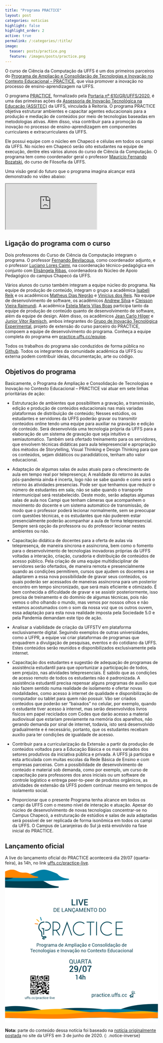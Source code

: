 ```yaml
---
title: "Programa PRACTICE"
layout: post
categories: noticias
highlight: false
highlight_order: 2
active: true
permalink: /:categories/:title/
image:
  teaser: posts/practice.png
  feature: /images/posts/practice.png
---
```


O curso de Ciência da Computação da UFFS é um dos primeiros parceiros do [Programa de Ampliação e Consolidação de Tecnologias e Inovação no Contexto Educacional – PRACTICE](https://practice.uffs.cc), que visa promover a inovação no processo de ensino-aprendizagem na UFFS.

O programa [PRACTICE](https://practice.uffs.cc), formalizado pela [Portaria nº 610/GR/UFFS/2020](https://www.uffs.edu.br/UFFS/atos-normativos/portaria/gr/2020-0608), é uma das primeiras ações da [Assessoria de Inovação Tecnológica na Educação (ASSITEC)](https://www.uffs.edu.br/UFFS/atos-normativos/portaria/gr/2020-0608) da UFFS, vinculada à Reitoria. O programa PRACTICE objetiva estruturar ambientes e capacitar agentes educacionais para a produção e mediação de conteúdos por meio de tecnologias baseadas em metodologias ativas. Além disso, visa contribuir para a promoção da inovação no processo de ensino-aprendizagem em componentes curriculares e extracurriculares da UFFS.

Ele possui equipe com o núcleo em Chapecó e células em todos os campi da UFFS. No núcleo em Chapecó serão oito estudantes na equipe de execução, dentre eles vários alunos do curso de Ciência da Computação. O programa tem como coordenador geral o professor [Maurício Fernando Bozatski](https://github.com/phdmauricio), do curso de Filosofia da UFFS.

Uma visão geral do futuro que o programa imagina alcançar está demonstrado no vídeo abaixo:

<div class="embed-responsive embed-responsive-16by9">
  <iframe src="https://www.youtube.com/embed/MBX_Ij4qSPc" class="embed-responsive-item" allowfullscreen></iframe>
</div>

## Ligação do programa com o curso

Dois professores do Curso de Ciência da Computação integram o programa. O professor [Fernando Bevilacqua](https://github.com/dovyski), como coordenador adjunto, e o professor [Luciano Lores Caimi](https://github.com/lcaimi), na coordenação técnico-pedagógica em conjunto com [Elisângela Ribas](https://github.com/elisribas), coordenadora do Núcleo de Apoio Pedagógico do campus Chapecó da UFFS.

Vários alunos do curso também integram a equipe núcleo do programa. Na equipe de produção de conteúdo, integram o grupo a acadêmica [Isabeli Reik](https://github.com/isabelirk) e os acadêmicos [Matheus Dias Negrão](https://github.com/MaNegrao) e [Vinícius dos Reis](https://github.com/vini2reis). Na equipe de desenvolvimento de software, os acadêmicos [Andrew Silva](https://github.com/andrewmsilva) e [Cleisson Vieira Raimundi](https://github.com/CleissonVieira). A acadêmica [Estela Maris Vilas Boas](https://github.com/estelavilasboas) participa tanto da equipe de produção de conteúdo quanto de desenvolvimento de software, além da equipe de design. Além disso, os acadêmicos [Jean Carlo Hilger](https://github.com/JeanCHilger) e [Junior Vitor Ramisch](https://github.com/arufonsekun), ambos integrantes do [Grupo de Inovação Tecnológica Experimental](https://grintex.uffs.cc), projeto de extensão do curso parceiro do PRACTICE, compoem a equipe de desenvolvimento do programa. Conheça a equipe completa do programa em [practice.uffs.cc/equipe](https://practice.uffs.cc/equipe).

Todos os trabalhos do programa são conduzidos de forma pública no [Github](https://github.com/practice-uffs). Todos os integrantes da comunidade acadêmica da UFFS ou externa podem contribuir ideias, documentação, arte ou código.


## Objetivos do programa

Basicamente, o Programa de Ampliação e Consolidação de Tecnologias e Inovação no Contexto Educacional – PRACTICE vai atuar em sete linhas prioritárias de ação:

* Estruturação de ambientes que possibilitem a gravação, a transmissão, edição e produção de conteúdos educacionais nas mais variadas plataformas de distribuição de conteúdo; Nesses estúdios, os estudantes e servidores da UFFS poderão gravar ou transmitir conteúdos online tendo uma equipe para auxiliar na gravação e edição de conteúdo. Será desenvolvida uma tecnologia própria da UFFS para a elaboração de um sistema de gravação que seja intuitivo e semiautomatico. Também será ofertado treinamento para os servidores, que envolvem técnicas didáticas para aula telepresencial e apropriação dos métodos de Storytelling, Visual Thinking e Design Thinking para que os conteúdos, sejam didáticos ou paradidáticos, tenham alto valor educacional.

* Adaptação de algumas salas de aulas atuais para o oferecimento de aula em tempo real por telepresença; A realidade do retorno às aulas pós-pandemia ainda é incerta, logo não se sabe quando e como será o retorno às atividades presencias. Pode ser que tenhamos que reduzir o número de estudantes em sala; não se sabe quando o transporte intermunicipal será restabelecido. Deste modo, serão adaptas algumas salas de aula nos Campi que tenham câmeras que acompanhem o movimento do docente e um sistema automático de transmissão, de modo que o professor poderá lecionar normalmente, sem se preocupar com questões técnicas, e os estudantes que não puderem estar presencialmente poderão acompanhar a aula de forma telepresencial. Sempre será opção da professora ou do professor lecionar nestes ambientes ou não.

* Capacitação didática de docentes para a oferta de aulas via telepresença, de maneira síncrona e assíncrona, bem como o fomento para o desenvolvimento de tecnologias inovadoras próprias da UFFS voltadas a interação, criação, curadoria e distribuição de conteúdos de acesso público. Pela criação de uma equipe multidisciplinar de servidores serão ofertados, de maneira remota e presencialmente quando as condições permitirem, cursos que ajudem os docentes a se adaptarem a essa nova possibilidade de gravar seus conteúdos, os quais poderão ser acessados de maneiras assíncrona para um posterior encontro em tempo sincronizado, que será mais eficiente e otimizado. É bem conhecida a dificuldade de gravar e se assistir posteriormente, isso precisa de treinamento e do domínio de algumas técnicas, pois não vemos o olho olhando o mundo, mas vemos por nossos olhos e não estamos acostumados com o som da nossa voz que os outros ouvem, essa adaptação para esta nova realidade imposta pela Sociedade 5.0 e pela Pandemia demandam este tipo de ação.

* Analisar a viabilidade de criação da UFFSTV em plataforma exclusivamente digital. Seguindo exemplos de outras universidades, como a UFPR, a equipe vai criar plataformas de programas que enquadrem a divulgação de pesquisas, eventos e do cotidiano da UFFS. Estes conteúdos serão reunidos e disponibilizados exclusivamente pela internet.

* Capacitação dos estudantes e sugestão de adequação de programas de assistência estudantil para que oportunizar a participação de todos, sem prejuízo, nas atividades telepresenciais. É sabido que as condições de acesso remoto de todos os estudantes não é padronizada. A assistência estudantil precisa repensar alguns programas de auxílio que não fazem sentido numa realidade de isolamento e ofertar novas modalidades, como acesso à internet de qualidade e disponibilização de computador ou tablet para quem não possuir. Vão ser criados conteúdos que poderão ser “baixados” no celular, por exemplo, quando o estudante tiver acesso à internet, mas serão desenvolvidos livros físicos em papel reciclados com Codes que darão acesso a material audiovisual que estariam previamente na memória dos aparelhos, não gerando demanda por sinal de internet, todavia, isto será desenvolvido gradualmente e é necessário, portanto, que os estudantes recebam auxílio para ter condições de igualdade de acesso.

* Contribuir para a curricularização da Extensão a partir da produção de conteúdos voltados para a Educação Básica e os mais variados dos setores produtivos da iniciativa pública e privada. A UFFS já participa e esta articulada com muitas escolas da Rede Básica de Ensino e com empresas parceiras. Com a possibilidade de desenvolvimento de conteúdo e material sob demanda, como por exemplo, um curso de capacitação para professores dos anos iniciais ou um software de controle logístico e entrega peer-to-peer de produtos orgânicos, as atividades de extensão da UFFS podem continuar mesmo em tempos de isolamento social.

* Proporcionar que o presente Programa tenha alcance em todos os campi da UFFS com o mesmo nível de interação e atuação. Apesar do núcleo de desenvolvimento de novas tecnologias concentrar-se no Campus Chapecó, a estruturação de estúdios e salas de aula adaptadas será possível de ser replicada de forma isonômica em todos os campi da UFFS. O Campus de Laranjeiras 
do Sul já está envolvido na fase inicial do PRACTICE.

## Lançamento oficial

A live do lançamento oficial do PRACTICE acontecerá dia 29/07 (quarta-feira), às 14h, no link [uffs.cc/practice-live](http://uffs.cc/practice-live).

![Panfleto de lançamento oficial do PRACTICE](/images/posts/practice-panfleto-lancamento.png)

**Nota:** parte do conteúdo dessa notícia foi baseado na [notícia originalmente postada](https://www.uffs.edu.br/campi/chapeco/noticias/estudantes-de-ciencia-da-computacao-da-uffs-2013-campus-chapeco-ganham-premio-em-evento-internacional) no site da UFFS em 3 de junho de 2020.
{: .notice-inverse}
